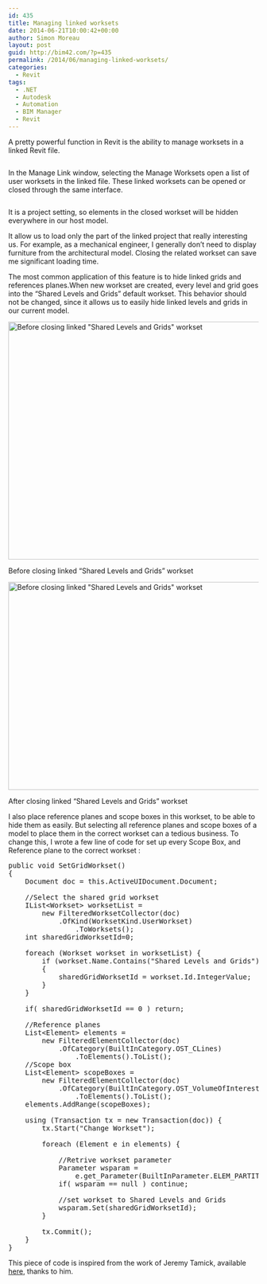 ```yaml
---
id: 435
title: Managing linked worksets
date: 2014-06-21T10:00:42+00:00
author: Simon Moreau
layout: post
guid: http://bim42.com/?p=435
permalink: /2014/06/managing-linked-worksets/
categories:
  - Revit
tags:
  - .NET
  - Autodesk
  - Automation
  - BIM Manager
  - Revit
---
```

A pretty powerful function in Revit is the ability to manage worksets in a linked Revit file.

![<img class="aligncenter size-full wp-image-443" src="http://bim42.com/wp-content/uploads/2014/06/LinkedFiles.png" alt="LinkedFiles" width="773" height="610" srcset="https://bim42.com/wp-content/uploads/2014/06/LinkedFiles.png 773w, https://bim42.com/wp-content/uploads/2014/06/LinkedFiles-300x236.png 300w, https://bim42.com/wp-content/uploads/2014/06/LinkedFiles-380x300.png 380w" sizes="(max-width: 773px) 100vw, 773px" />](http://bim42.com/wp-content/uploads/2014/06/LinkedFiles.png)

In the Manage Link window, selecting the Manage Worksets open a list of user worksets in the linked file. These linked worksets can be opened or closed through the same interface.

![<img class="aligncenter size-full wp-image-444" src="http://bim42.com/wp-content/uploads/2014/06/LinkedWorkset.png" alt="LinkedWorkset" width="648" height="458" srcset="https://bim42.com/wp-content/uploads/2014/06/LinkedWorkset.png 648w, https://bim42.com/wp-content/uploads/2014/06/LinkedWorkset-300x212.png 300w, https://bim42.com/wp-content/uploads/2014/06/LinkedWorkset-424x300.png 424w" sizes="(max-width: 648px) 100vw, 648px" />](http://bim42.com/wp-content/uploads/2014/06/LinkedWorkset.png)

It is a project setting, so elements in the closed workset will be hidden everywhere in our host model.

It allow us to load only the part of the linked project that really interesting us. For example, as a mechanical engineer, I generally don&#8217;t need to display furniture from the architectural model. Closing the related workset can save me significant loading time.

The most common application of this feature is to hide linked grids and references planes.When new workset are created, every level and grid goes into the &#8220;Shared Levels and Grids&#8221; default workset. This behavior should not be changed, since it allows us to easily hide linked levels and grids in our current model.

<div id="attachment_442" style="max-width: 783px" class="wp-caption aligncenter">
  <a href="http://bim42.com/wp-content/uploads/2014/06/before.png"><img class="size-full wp-image-442" src="http://bim42.com/wp-content/uploads/2014/06/before.png" alt="Before closing linked &quot;Shared Levels and Grids&quot; workset " width="773" height="478" srcset="https://bim42.com/wp-content/uploads/2014/06/before.png 773w, https://bim42.com/wp-content/uploads/2014/06/before-300x185.png 300w, https://bim42.com/wp-content/uploads/2014/06/before-485x300.png 485w" sizes="(max-width: 773px) 100vw, 773px" /></a>
  
  <p class="wp-caption-text">
    Before closing linked &#8220;Shared Levels and Grids&#8221; workset
  </p>
</div>

<div id="attachment_441" style="max-width: 655px" class="wp-caption aligncenter">
  <a href="http://bim42.com/wp-content/uploads/2014/06/After.png"><img class="size-full wp-image-441" src="http://bim42.com/wp-content/uploads/2014/06/After.png" alt="Before closing linked &quot;Shared Levels and Grids&quot; workset" width="645" height="418" srcset="https://bim42.com/wp-content/uploads/2014/06/After.png 645w, https://bim42.com/wp-content/uploads/2014/06/After-300x194.png 300w, https://bim42.com/wp-content/uploads/2014/06/After-462x300.png 462w" sizes="(max-width: 645px) 100vw, 645px" /></a>
  
  <p class="wp-caption-text">
    After closing linked &#8220;Shared Levels and Grids&#8221; workset
  </p>
</div>

I also place reference planes and scope boxes in this workset, to be able to hide them as easily. But selecting all reference planes and scope boxes of a model to place them in the correct workset can a tedious business. To change this, I wrote a few line of code for set up every Scope Box, and Reference plane to the correct workset :

<pre class="brush: csharp; title: ; notranslate" title="">public void SetGridWorkset()
{
	Document doc = this.ActiveUIDocument.Document;

	//Select the shared grid workset
	IList&lt;Workset&gt; worksetList =
		new FilteredWorksetCollector(doc)
			.OfKind(WorksetKind.UserWorkset)
				.ToWorksets();
	int sharedGridWorksetId=0;

	foreach (Workset workset in worksetList) {
		if (workset.Name.Contains("Shared Levels and Grids"))
		{
			sharedGridWorksetId = workset.Id.IntegerValue;
		}
	}

	if( sharedGridWorksetId == 0 ) return;

	//Reference planes
	List&lt;Element&gt; elements =
		new FilteredElementCollector(doc)
			.OfCategory(BuiltInCategory.OST_CLines)
				.ToElements().ToList();
	//Scope box
	List&lt;Element&gt; scopeBoxes =
		new FilteredElementCollector(doc)
			.OfCategory(BuiltInCategory.OST_VolumeOfInterest)
				.ToElements().ToList();
	elements.AddRange(scopeBoxes);

	using (Transaction tx = new Transaction(doc)) {
		tx.Start("Change Workset");

		foreach (Element e in elements) {

			//Retrive workset parameter
			Parameter wsparam =
				e.get_Parameter(BuiltInParameter.ELEM_PARTITION_PARAM );
			if( wsparam == null ) continue;

			//set workset to Shared Levels and Grids
			wsparam.Set(sharedGridWorksetId);
		}

		tx.Commit();
	}
}
</pre>

This piece of code is inspired from the work of Jeremy Tamick, available [here](http://thebuildingcoder.typepad.com/blog/2013/01/change-element-workset.html), thanks to him.